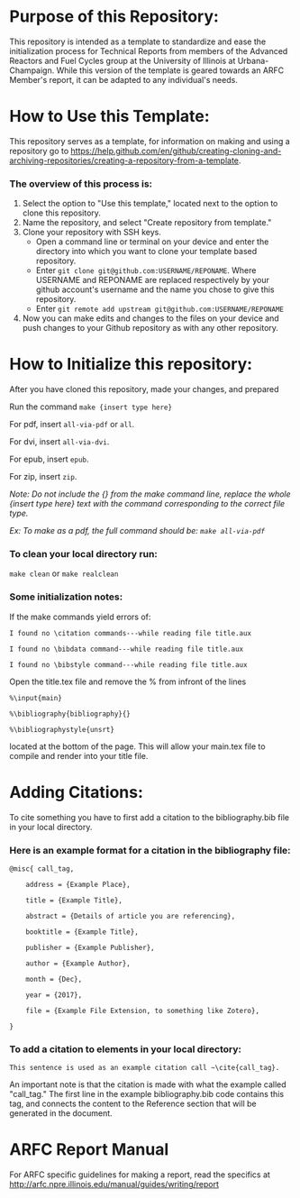 # Purpose of this Repository:
This repository is intended as a template to standardize and ease the initialization process for Technical Reports from members of the Advanced Reactors and Fuel Cycles group at the University of Illinois at Urbana-Champaign. While this version of the template is geared towards an ARFC Member's report, it can be adapted to any individual's needs.

# How to Use this Template:

This repository serves as a template, for information on making and using a repository go to https://help.github.com/en/github/creating-cloning-and-archiving-repositories/creating-a-repository-from-a-template.

### The overview of this process is:

1. Select the option to "Use this template," located next to the option to clone this repository.
2. Name the repository, and select "Create repository from template."
3. Clone your repository with SSH keys.
	* Open a command line or terminal on your device and enter the directory into which you want to clone your template based repository. 
	* Enter `git clone git@github.com:USERNAME/REPONAME`. Where USERNAME and REPONAME are replaced respectively by your github account's username and the name you chose to give this repository.
	* Enter `git remote add upstream git@github.com:USERNAME/REPONAME`
4. Now you can make edits and changes to the files on your device and push changes to your Github repository as with any other repository.

# How to Initialize this repository:
After you have cloned this repository, made your changes, and prepared 

Run the command
`make {insert type here}`


For pdf, insert `all-via-pdf` or `all`.

For dvi, insert `all-via-dvi`.

For epub, insert `epub`.

For zip, insert `zip`.

*Note: Do not include the {} from the make command line, replace the whole {insert type here} text with the command corresponding to the correct file type.*

*Ex: To make as a pdf, the full command should be: `make all-via-pdf`*

### To clean your local directory run:

`make clean` or `make realclean`

### Some initialization notes:
If the make commands yield errors of:

	I found no \citation commands---while reading file title.aux
	
	I found no \bibdata command---while reading file title.aux
	
	I found no \bibstyle command---while reading file title.aux

Open the title.tex file and remove the % from infront of the lines

	%\input{main}
	
	%\bibliography{bibliography}{}
	
	%\bibliographystyle{unsrt}
	
located at the bottom of the page. This will allow your main.tex file to compile and render into your title file. 



# Adding Citations:
To cite something you have to first add a citation to the bibliography.bib file in your local directory.

### Here is an example format for a citation in the bibliography file:

	@misc{ call_tag,

		address = {Example Place},

		title = {Example Title},

		abstract = {Details of article you are referencing},

		booktitle = {Example Title},

		publisher = {Example Publisher},

		author = {Example Author},

		month = {Dec},

		year = {2017},

		file = {Example File Extension, to something like Zotero},

	}


### To add a citation to elements in your local directory:

	This sentence is used as an example citation call ~\cite{call_tag}.

An important note is that the citation is made with what the example called "call_tag." The first line in the example bibliography.bib code contains this tag, and connects the content to the Reference section that will be generated in the document.


# ARFC Report Manual
For ARFC specific guidelines for making a report, read the specifics at
http://arfc.npre.illinois.edu/manual/guides/writing/report
